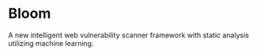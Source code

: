# Bloom 
A new intelligent web vulnerability scanner framework with static analysis utilizing machine learning.
